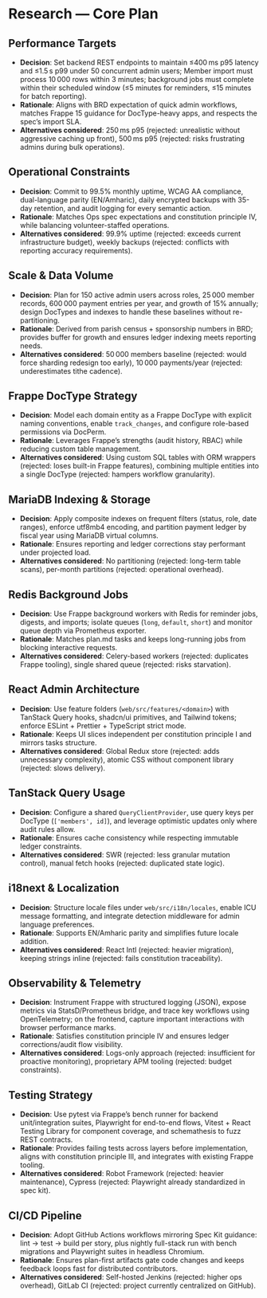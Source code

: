 # Research — Core Plan

## Performance Targets
- **Decision**: Set backend REST endpoints to maintain ≤400 ms p95 latency and ≤1.5 s p99 under 50 concurrent admin users; Member import must process 10 000 rows within 3 minutes; background jobs must complete within their scheduled window (≤5 minutes for reminders, ≤15 minutes for batch reporting).
- **Rationale**: Aligns with BRD expectation of quick admin workflows, matches Frappe 15 guidance for DocType-heavy apps, and respects the spec’s import SLA.
- **Alternatives considered**: 250 ms p95 (rejected: unrealistic without aggressive caching up front), 500 ms p95 (rejected: risks frustrating admins during bulk operations).

## Operational Constraints
- **Decision**: Commit to 99.5% monthly uptime, WCAG AA compliance, dual-language parity (EN/Amharic), daily encrypted backups with 35-day retention, and audit logging for every semantic action.
- **Rationale**: Matches Ops spec expectations and constitution principle IV, while balancing volunteer-staffed operations.
- **Alternatives considered**: 99.9% uptime (rejected: exceeds current infrastructure budget), weekly backups (rejected: conflicts with reporting accuracy requirements).

## Scale & Data Volume
- **Decision**: Plan for 150 active admin users across roles, 25 000 member records, 600 000 payment entries per year, and growth of 15% annually; design DocTypes and indexes to handle these baselines without re-partitioning.
- **Rationale**: Derived from parish census + sponsorship numbers in BRD; provides buffer for growth and ensures ledger indexing meets reporting needs.
- **Alternatives considered**: 50 000 members baseline (rejected: would force sharding redesign too early), 10 000 payments/year (rejected: underestimates tithe cadence).

## Frappe DocType Strategy
- **Decision**: Model each domain entity as a Frappe DocType with explicit naming conventions, enable `track_changes`, and configure role-based permissions via DocPerm.
- **Rationale**: Leverages Frappe’s strengths (audit history, RBAC) while reducing custom table management.
- **Alternatives considered**: Using custom SQL tables with ORM wrappers (rejected: loses built-in Frappe features), combining multiple entities into a single DocType (rejected: hampers workflow granularity).

## MariaDB Indexing & Storage
- **Decision**: Apply composite indexes on frequent filters (status, role, date ranges), enforce utf8mb4 encoding, and partition payment ledger by fiscal year using MariaDB virtual columns.
- **Rationale**: Ensures reporting and ledger corrections stay performant under projected load.
- **Alternatives considered**: No partitioning (rejected: long-term table scans), per-month partitions (rejected: operational overhead).

## Redis Background Jobs
- **Decision**: Use Frappe background workers with Redis for reminder jobs, digests, and imports; isolate queues (`long`, `default`, `short`) and monitor queue depth via Prometheus exporter.
- **Rationale**: Matches plan.md tasks and keeps long-running jobs from blocking interactive requests.
- **Alternatives considered**: Celery-based workers (rejected: duplicates Frappe tooling), single shared queue (rejected: risks starvation).

## React Admin Architecture
- **Decision**: Use feature folders (`web/src/features/<domain>`) with TanStack Query hooks, shadcn/ui primitives, and Tailwind tokens; enforce ESLint + Prettier + TypeScript strict mode.
- **Rationale**: Keeps UI slices independent per constitution principle I and mirrors tasks structure.
- **Alternatives considered**: Global Redux store (rejected: adds unnecessary complexity), atomic CSS without component library (rejected: slows delivery).

## TanStack Query Usage
- **Decision**: Configure a shared `QueryClientProvider`, use query keys per DocType (`['members', id]`), and leverage optimistic updates only where audit rules allow.
- **Rationale**: Ensures cache consistency while respecting immutable ledger constraints.
- **Alternatives considered**: SWR (rejected: less granular mutation control), manual fetch hooks (rejected: duplicated state logic).

## i18next & Localization
- **Decision**: Structure locale files under `web/src/i18n/locales`, enable ICU message formatting, and integrate detection middleware for admin language preferences.
- **Rationale**: Supports EN/Amharic parity and simplifies future locale addition.
- **Alternatives considered**: React Intl (rejected: heavier migration), keeping strings inline (rejected: fails constitution traceability).

## Observability & Telemetry
- **Decision**: Instrument Frappe with structured logging (JSON), expose metrics via StatsD/Prometheus bridge, and trace key workflows using OpenTelemetry; on the frontend, capture important interactions with browser performance marks.
- **Rationale**: Satisfies constitution principle IV and ensures ledger corrections/audit flow visibility.
- **Alternatives considered**: Logs-only approach (rejected: insufficient for proactive monitoring), proprietary APM tooling (rejected: budget constraints).

## Testing Strategy
- **Decision**: Use pytest via Frappe’s bench runner for backend unit/integration suites, Playwright for end-to-end flows, Vitest + React Testing Library for component coverage, and schemathesis to fuzz REST contracts.
- **Rationale**: Provides failing tests across layers before implementation, aligns with constitution principle III, and integrates with existing Frappe tooling.
- **Alternatives considered**: Robot Framework (rejected: heavier maintenance), Cypress (rejected: Playwright already standardized in spec kit).

## CI/CD Pipeline
- **Decision**: Adopt GitHub Actions workflows mirroring Spec Kit guidance: lint → test → build per story, plus nightly full-stack run with bench migrations and Playwright suites in headless Chromium.
- **Rationale**: Ensures plan-first artifacts gate code changes and keeps feedback loops fast for distributed contributors.
- **Alternatives considered**: Self-hosted Jenkins (rejected: higher ops overhead), GitLab CI (rejected: project currently centralized on GitHub).
